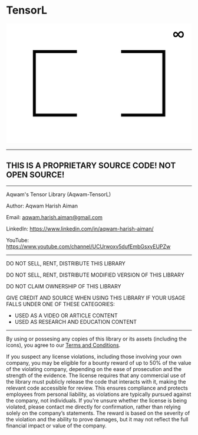 # TensorL

![TensorL Icon](icons/TensorLIcon.png)

--------------------------------------------------------------------

## THIS IS A PROPRIETARY SOURCE CODE! NOT OPEN SOURCE! 

--------------------------------------------------------------------

Aqwam's Tensor Library (Aqwam-TensorL)

Author: Aqwam Harish Aiman
	
Email: aqwam.harish.aiman@gmail.com

LinkedIn: https://www.linkedin.com/in/aqwam-harish-aiman/
	
YouTube: https://www.youtube.com/channel/UCUrwoxv5dufEmbGsxyEUPZw
	
--------------------------------------------------------------------
	
DO NOT SELL, RENT, DISTRIBUTE THIS LIBRARY
	
DO NOT SELL, RENT, DISTRIBUTE MODIFIED VERSION OF THIS LIBRARY
	
DO NOT CLAIM OWNERSHIP OF THIS LIBRARY
	
GIVE CREDIT AND SOURCE WHEN USING THIS LIBRARY IF YOUR USAGE FALLS UNDER ONE OF THESE CATEGORIES:
	
- USED AS A VIDEO OR ARTICLE CONTENT
- USED AS RESEARCH AND EDUCATION CONTENT
	
--------------------------------------------------------------------

By using or possesing any copies of this library or its assets (including the icons), you agree to our [Terms and Conditions](docs/TermsAndConditions.md).

If you suspect any license violations, including those involving your own company, you may be eligible for a bounty reward of up to 50% of the value of the violating company, depending on the ease of prosecution and the strength of the evidence. The license requires that any commercial use of the library must publicly release the code that interacts with it, making the relevant code accessible for review. This ensures compliance and protects employees from personal liability, as violations are typically pursued against the company, not individuals. If you're unsure whether the license is being violated, please contact me directly for confirmation, rather than relying solely on the company’s statements. The reward is based on the severity of the violation and the ability to prove damages, but it may not reflect the full financial impact or value of the company.
